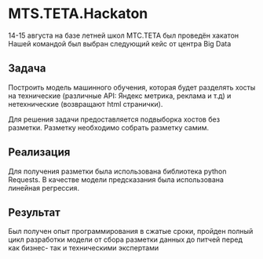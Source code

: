 # MTS.TETA.Hackaton

14-15 августа на базе летней школ МТС.ТЕТА был проведён хакатон
Нашей командой был выбран следующий кейс от центра Big Data

## Задача

Построить модель машинного обучения, которая будет разделять хосты на технические (различные API: Яндекс метрика, реклама и т.д) и нетехнические (возвращают html странички).

Для решения задачи предоставляется подвыборка хостов без разметки. Разметку необходимо собрать разметку самим.

## Реализация

Для получения разметки была использована библиотека python Requests. В качестве модели предсказания была использована линейная регрессия.

## Результат

Был получен опыт программирования в сжатые сроки, пройден полный цикл разработки модели от сбора разметки данных до питчей перед как бизнес- так и техническими экспертами
